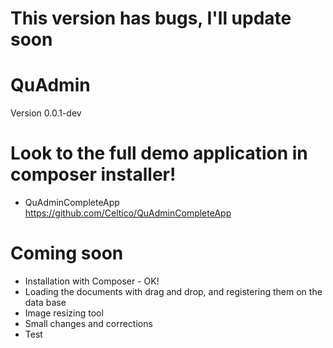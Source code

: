 This version has bugs, I'll update soon
==================================


QuAdmin
==================================

Version 0.0.1-dev

Look to the full demo application in composer installer!
====================================================================
- QuAdminCompleteApp https://github.com/Celtico/QuAdminCompleteApp

Coming soon
====================================================================
- Installation with Composer - OK!
- Loading the documents with drag and drop, and registering them on the data base
- Image resizing tool
- Small changes and corrections
- Test
